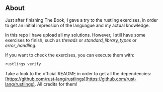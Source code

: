## About

Just after finishing The Book, I gave a try to the rustling exercises, in order to get an initial impression of the languague and my actual knowledge. 

In this repo I have upload all my solutions. However, I still have some exercises to finish, such as *threads* or *standard_library_types* or *error_handling*.

If you want to check the exercises, you can execute them with:
```bash
rustlings verify
```
Take a look to the official README in order to get all the dependencies: [https://github.com/rust-lang/rustlings](https://github.com/rust-lang/rustlings). All credits for them!
